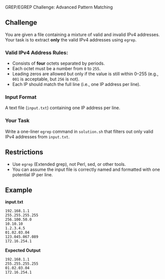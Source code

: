 GREP/EGREP Challenge: Advanced Pattern Matching

## Challenge

You are given a file containing a mixture of valid and invalid IPv4 addresses. Your task is to extract **only** the valid IPv4 addresses using `egrep`.

### Valid IPv4 Address Rules:
- Consists of **four** octets separated by periods.
- Each octet must be a number from `0` to `255`.
- Leading zeros are allowed but only if the value is still within 0–255 (e.g., `001` is acceptable, but `256` is not).
- Each IP should match the full line (i.e., one IP address per line).

### Input Format
A text file (`input.txt`) containing one IP address per line.

### Your Task
Write a one-liner `egrep` command in `solution.sh` that filters out only valid IPv4 addresses from `input.txt`.

## Restrictions
- Use `egrep` (Extended grep), not Perl, sed, or other tools.
- You can assume the input file is correctly named and formatted with one potential IP per line.

## Example

**input.txt**
```
192.168.1.1
255.255.255.255
256.100.50.0
10.10.10
1.2.3.4.5
01.02.03.04
123.045.067.089
172.16.254.1
```

**Expected Output**
```
192.168.1.1
255.255.255.255
01.02.03.04
172.16.254.1
```
